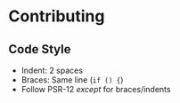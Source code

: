 # Contributing

## Code Style  

- Indent: 2 spaces  
- Braces: Same line (`if () {`)  
- Follow PSR-12 *except* for braces/indents  
